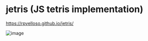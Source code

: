 # jetris (JS tetris implementation)

https://rpvelloso.github.io/jetris/

![image](https://user-images.githubusercontent.com/11525833/222820529-2fbb7ca9-b2e4-4057-ac19-5001bc01ff6e.png)
